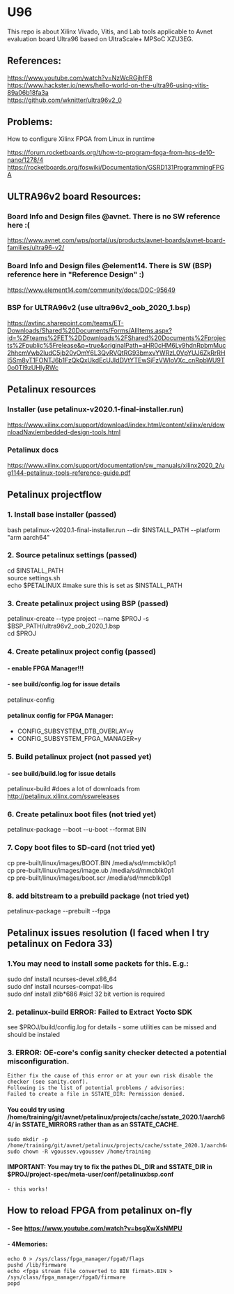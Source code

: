 # U96

This repo is about Xilinx Vivado, Vitis, and Lab tools applicable to Avnet evaluation board Ultra96 based on UltraScale+ MPSoC XZU3EG. 

## References: 

https://www.youtube.com/watch?v=NzWcRGjhfF8  
https://www.hackster.io/news/hello-world-on-the-ultra96-using-vitis-89a06b18fa3a  
https://github.com/wknitter/ultra96v2_0


## Problems: 

How to configure Xilinx FPGA from Linux in runtime  

https://forum.rocketboards.org/t/how-to-program-fpga-from-hps-de10-nano/1278/4  
https://rocketboards.org/foswiki/Documentation/GSRD131ProgrammingFPGA  



## ULTRA96v2 board Resources:
### Board Info and Design files @avnet. There is no SW reference here :(
https://www.avnet.com/wps/portal/us/products/avnet-boards/avnet-board-families/ultra96-v2/
### Board Info and Design files @element14. There is SW (BSP) reference here in "Reference Design" :)
https://www.element14.com/community/docs/DOC-95649 
### BSP for ULTRA96v2 (use ultra96v2_oob_2020_1.bsp)
https://avtinc.sharepoint.com/teams/ET-Downloads/Shared%20Documents/Forms/AllItems.aspx?id=%2Fteams%2FET%2DDownloads%2FShared%20Documents%2Fprojects%2Fpublic%5Frelease&p=true&originalPath=aHR0cHM6Ly9hdnRpbmMuc2hhcmVwb2ludC5jb20vOmY6L3QvRVQtRG93bmxvYWRzL0VpYUJ6ZkRrRHI5Sm8yT1FONTJ6b1FzQkQxUkdEcUJIdDVtYTEwSjFzVWloVXc_cnRpbWU9T0o0Tl9zUHIyRWc

## Petalinux resources
### Installer (use petalinux-v2020.1-final-installer.run)
https://www.xilinx.com/support/download/index.html/content/xilinx/en/downloadNav/embedded-design-tools.html
### Petalinux docs
https://www.xilinx.com/support/documentation/sw_manuals/xilinx2020_2/ug1144-petalinux-tools-reference-guide.pdf

## Petalinux projectflow
### 1. Install base installer (passed)
bash petalinux-v2020.1-final-installer.run --dir $INSTALL_PATH --platform "arm aarch64"

### 2. Source petalinux settings  (passed)
cd $INSTALL_PATH  
source settings.sh  
echo $PETALINUX  #make sure this is set as $INSTALL_PATH  

### 3. Create petalinux project using BSP  (passed)
petalinux-create --type project --name $PROJ -s $BSP_PATH/ultra96v2_oob_2020_1.bsp  
cd $PROJ  

### 4. Create petalinux project config  (passed)
#### - enable FPGA Manager!!!  
#### - see build/config.log for issue details  
petalinux-config  
#### petalinux config for FPGA Manager:
  - CONFIG_SUBSYSTEM_DTB_OVERLAY=y  
  - CONFIG_SUBSYSTEM_FPGA_MANAGER=y  

### 5. Build petalinux project (not passed yet)
####  - see build/build.log for issue details
petalinux-build  #does a lot of downloads from http://petalinux.xilinx.com/sswreleases  

### 6. Create petalinux boot files (not tried yet)
petalinux-package --boot --u-boot --format BIN  

### 7. Copy boot files to SD-card (not tried yet)
cp pre-built/linux/images/BOOT.BIN  /media/sd/mmcblk0p1  
cp pre-built/linux/images/image.ub  /media/sd/mmcblk0p1  
cp pre-built/linux/images/boot.scr  /media/sd/mmcblk0p1  

### 8. add bitstream to a prebuild package (not tried yet)
petalinux-package --prebuilt --fpga <FPGA bitstream>  
 


## Petalinux issues resolution (I faced when I try petalinux on Fedora 33) 
 
### 1.You may need to install some packets for this. E.g.: 
  sudo dnf install ncurses-devel.x86_64  
  sudo dnf install ncurses-compat-libs  
  sudo dnf install zlib*686 #sic! 32 bit vertion is required  
 
### 2. petalinux-build ERROR: Failed to Extract Yocto SDK 
  see $PROJ/build/config.log for details - some utilities can be missed and should be instaled  
 
### 3. ERROR:  OE-core's config sanity checker detected a potential misconfiguration. 
    Either fix the cause of this error or at your own risk disable the checker (see sanity.conf).  
    Following is the list of potential problems / advisories:  
    Failed to create a file in SSTATE_DIR: Permission denied.  
#### You could try using /home/training/git/avnet/petalinux/projects/cache/sstate_2020.1/aarch64/ in SSTATE_MIRRORS rather than as an SSTATE_CACHE. 
    sudo mkdir -p /home/training/git/avnet/petalinux/projects/cache/sstate_2020.1/aarch64/  
    sudo chown -R vgoussev.vgoussev /home/training  
#### IMPORTANT: You may try to fix the pathes DL_DIR and SSTATE_DIR in $PROJ/project-spec/meta-user/conf/petalinuxbsp.conf  
    - this works!  
 

## How to reload FPGA from petalinux on-fly 
#### - See https://www.youtube.com/watch?v=bsgXwXsNMPU 
#### - 4Memories: 
    echo 0 > /sys/class/fpga_manager/fpga0/flags  
    pushd /lib/firmware  
    echo <fpga stream file converted to BIN firmat>.BIN > /sys/class/fpga_manager/fpga0/firmware  
    popd  


